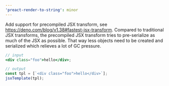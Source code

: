 ```yaml
---
'preact-render-to-string': minor
---
```


Add support for precompiled JSX transform, see https://deno.com/blog/v1.38#fastest-jsx-transform. Compared to traditional JSX transforms, the precompiled JSX transform tries to pre-serialize as much of the JSX as possible. That way less objects need to be created and serialized which relieves a lot of GC pressure.

```jsx
// input
<div class="foo">hello</div>;

// output
const tpl = [`<div class="foo">hello</div>`];
jsxTemplate(tpl);
```
